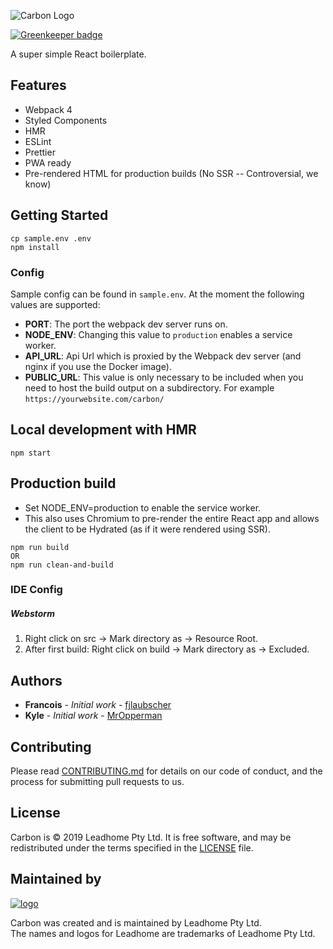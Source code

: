 ![Carbon Logo](https://i.imgur.com/JX6nZks.png)

[![Greenkeeper badge](https://badges.greenkeeper.io/leadhomesa/carbon.svg)](https://greenkeeper.io/)

A super simple React boilerplate.

## Features
- Webpack 4
- Styled Components
- HMR
- ESLint
- Prettier
- PWA ready
- Pre-rendered HTML for production builds (No SSR -- Controversial, we know)

## Getting Started
```
cp sample.env .env
npm install
```

### Config
Sample config can be found in `sample.env`.
At the moment the following values are supported:
- **PORT**: The port the webpack dev server runs on.
- **NODE_ENV**: Changing this value to `production` enables a service worker.
- **API_URL**: Api Url which is proxied by the Webpack dev server (and nginx if you use the Docker image).
- **PUBLIC_URL**: This value is only necessary to be included when you need to host the build output on a subdirectory. For example `https://yourwebsite.com/carbon/`

## Local development with HMR
```
npm start
```

## Production build
- Set NODE_ENV=production to enable the service worker.
- This also uses Chromium to pre-render the entire React app and allows the client to be Hydrated (as if it were rendered using SSR).
```
npm run build
OR
npm run clean-and-build
```

### IDE Config
##### Webstorm
1. Right click on src -> Mark directory as -> Resource Root.
2. After first build: Right click on build -> Mark directory as -> Excluded.

## Authors

* **Francois** - *Initial work* - [fjlaubscher](https://github.com/fjlaubscher)
* **Kyle** - *Initial work* - [MrOpperman](https://github.com/MrOpperman)

## Contributing

Please read [CONTRIBUTING.md](CONTRIBUTING.md) for details on our code of conduct, and the process for submitting pull requests to us.

License
-------

Carbon is © 2019 Leadhome Pty Ltd.
It is free software, and may be redistributed under the terms specified in the [LICENSE](LICENSE.md) file.

Maintained by
----------------

[![logo](https://i.imgur.com/QH4yUje.png)](https://leadhome.co.za?utm_source=github)

Carbon was created and is maintained by Leadhome Pty Ltd.<br />
The names and logos for Leadhome are trademarks of Leadhome Pty Ltd.
